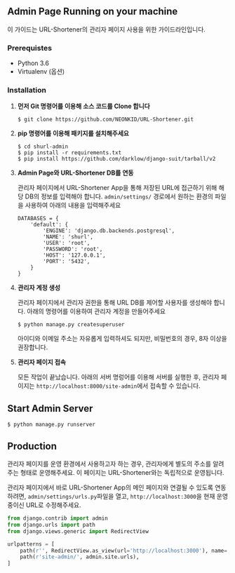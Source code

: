 ## Admin Page Running on your machine

이 가이드는 URL-Shortener의 관리자 페이지 사용을 위한 가이드라인입니다.



### Prerequistes

* Python 3.6
* Virtualenv (옵션)



### Installation

1. **먼저 Git 명령어를 이용해 소스 코드를 Clone 합니다**

   ```
   $ git clone https://github.com/NEONKID/URL-Shortener.git
   ```

2. **pip 명령어를 이용해 패키지를 설치해주세요**

   ```
   $ cd shurl-admin
   $ pip install -r requirements.txt
   $ pip install https://github.com/darklow/django-suit/tarball/v2
   ```
   
3. **Admin Page와 URL-Shortener DB를 연동**

   관리자 페이지에서 URL-Shortener App을 통해 저장된 URL에 접근하기 위해 해당 DB의 정보를 입력해야 합니다. ```admin/settings/``` 경로에서 원하는 환경의 파일을 사용하여 아래의 내용을 입력해주세요

   ```
   DATABASES = {
       'default': {
           'ENGINE': 'django.db.backends.postgresql',
           'NAME': 'shurl',
           'USER': 'root',
           'PASSWORD': 'root',
           'HOST': '127.0.0.1',
           'PORT': '5432',
       }
   }
   ```

4. **관리자 계정 생성**

   관리자 페이지에서 관리자 권한을 통해 URL DB를 제어할 사용자를 생성해야 합니다. 아래의 명령어를 이용하여 관리자 계정을 만들어주세요

   ```
   $ python manage.py createsuperuser
   ```
   
   아이디와 이메일 주소는 자유롭게 입력하셔도 되지만, 비밀번호의 경우, 8자 이상을 권장합니다.
   
5. **관리자 페이지 접속**

   모든 작업이 끝났습니다. 아래의 서버 명렁어를 이용해 서버를 실행한 후, 관리자 페이지는 ```http://localhost:8000/site-admin```에서 접속할 수 있습니다.



## Start Admin Server

```
$ python manage.py runserver
```





## Production

관리자 페이지를 운영 환경에서 사용하고자 하는 경우, 관리자에게 별도의 주소를 알려주는 형태로 운영해주세요. 이 페이지는 URL-Shortener와는 독립적으로 운영됩니다.

관리자 페이지에서 바로 URL-Shortener App의 메인 페이지와 연결될 수 있도록 연동하려면, ```admin/settings/urls.py```파일을 열고, ```http://localhost:3000```을 현재 운영 중이신 URL로 수정해주세요.

```python
from django.contrib import admin
from django.urls import path
from django.views.generic import RedirectView

urlpatterns = [
    path(r'', RedirectView.as_view(url='http://localhost:3000'), name='home'),
    path(r'site-admin/', admin.site.urls),
]
```




